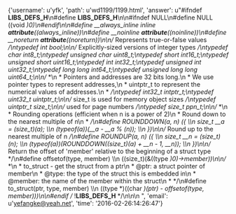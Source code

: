 {'username': u'yfk', 'path': u'wd1199/1199.html', 'answer': u"#ifndef __LIBS_DEFS_H__\n#define __LIBS_DEFS_H__\n\n#ifndef NULL\n#define NULL ((void *)0)\n#endif\n\n#define __always_inline inline __attribute__((always_inline))\n#define __noinline __attribute__((noinline))\n#define __noreturn __attribute__((noreturn))\n\n/* Represents true-or-false values */\ntypedef int bool;\n\n/* Explicitly-sized versions of integer types */\ntypedef char int8_t;\ntypedef unsigned char uint8_t;\ntypedef short int16_t;\ntypedef unsigned short uint16_t;\ntypedef int int32_t;\ntypedef unsigned int uint32_t;\ntypedef long long int64_t;\ntypedef unsigned long long uint64_t;\n\n/* *\n * Pointers and addresses are 32 bits long.\n * We use pointer types to represent addresses,\n * uintptr_t to represent the numerical values of addresses.\n * */\ntypedef int32_t intptr_t;\ntypedef uint32_t uintptr_t;\n\n/* size_t is used for memory object sizes */\ntypedef uintptr_t size_t;\n\n/* used for page numbers */\ntypedef size_t ppn_t;\n\n/* *\n * Rounding operations (efficient when n is a power of 2)\n * Round down to the nearest multiple of n\n * */\n#define ROUNDDOWN(a, n) ({                                          \\\n            size_t __a = (size_t)(a);                               \\\n            (typeof(a))(__a - __a % (n));                           \\\n        })\n\n/* Round up to the nearest multiple of n */\n#define ROUNDUP(a, n) ({                                            \\\n            size_t __n = (size_t)(n);                               \\\n            (typeof(a))(ROUNDDOWN((size_t)(a) + __n - 1, __n));     \\\n        })\n\n/* Return the offset of 'member' relative to the beginning of a struct type */\n#define offsetof(type, member)                                      \\\n    ((size_t)(&((type *)0)->member))\n\n/* *\n * to_struct - get the struct from a ptr\n * @ptr:    a struct pointer of member\n * @type:   the type of the struct this is embedded in\n * @member: the name of the member within the struct\n * */\n#define to_struct(ptr, type, member)                               \\\n    ((type *)((char *)(ptr) - offsetof(type, member)))\n\n#endif /* !__LIBS_DEFS_H__ */\n\n\n    ", 'email': u'yefangke@yeah.net', 'time': '2016-02-26:14:26:47'}